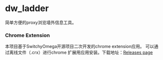 # dw_ladder

简单方便的proxy浏览墙外信息工具。

### Chrome Extension

本项目基于SwitchyOmega开源项目二次开发的chrome extension应用。
可以通过离线文件（.crx）进行chrome 扩展用应用安装。下载地址：[Releases page](https://github.com/digitwonder/dw_ladder/releases/tag/0.0.1)


